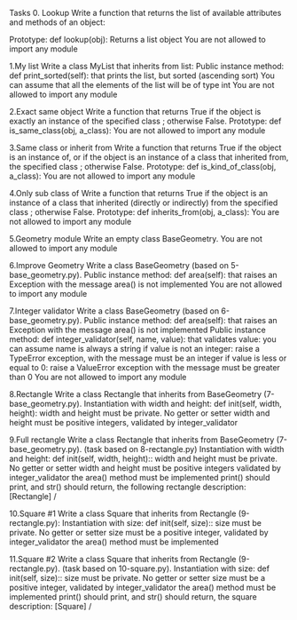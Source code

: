 Tasks 0. Lookup Write a function that returns the list of available attributes and methods of an object:

Prototype: def lookup(obj): Returns a list object You are not allowed to import any module

1.My list Write a class MyList that inherits from list:
Public instance method: def print_sorted(self): that prints the list, but sorted (ascending sort) You can assume that all the elements of the list will be of type int You are not allowed to import any module

2.Exact same object Write a function that returns True if the object is exactly an instance of the specified class ; otherwise False.
Prototype: def is_same_class(obj, a_class): You are not allowed to import any module

3.Same class or inherit from Write a function that returns True if the object is an instance of, or if the object is an instance of a class that inherited from, the specified class ; otherwise False.
Prototype: def is_kind_of_class(obj, a_class): You are not allowed to import any module

4.Only sub class of Write a function that returns True if the object is an instance of a class that inherited (directly or indirectly) from the specified class ; otherwise False.
Prototype: def inherits_from(obj, a_class): You are not allowed to import any module

5.Geometry module Write an empty class BaseGeometry.
You are not allowed to import any module

6.Improve Geometry Write a class BaseGeometry (based on 5-base_geometry.py).
Public instance method: def area(self): that raises an Exception with the message area() is not implemented You are not allowed to import any module

7.Integer validator Write a class BaseGeometry (based on 6-base_geometry.py).
Public instance method: def area(self): that raises an Exception with the message area() is not implemented Public instance method: def integer_validator(self, name, value): that validates value: you can assume name is always a string if value is not an integer: raise a TypeError exception, with the message must be an integer if value is less or equal to 0: raise a ValueError exception with the message must be greater than 0 You are not allowed to import any module

8.Rectangle Write a class Rectangle that inherits from BaseGeometry (7-base_geometry.py).
Instantiation with width and height: def init(self, width, height): width and height must be private. No getter or setter width and height must be positive integers, validated by integer_validator

9.Full rectangle Write a class Rectangle that inherits from BaseGeometry (7-base_geometry.py). (task based on 8-rectangle.py)
Instantiation with width and height: def init(self, width, height):: width and height must be private. No getter or setter width and height must be positive integers validated by integer_validator the area() method must be implemented print() should print, and str() should return, the following rectangle description: [Rectangle] /

10.Square #1 Write a class Square that inherits from Rectangle (9-rectangle.py):
Instantiation with size: def init(self, size):: size must be private. No getter or setter size must be a positive integer, validated by integer_validator the area() method must be implemented

11.Square #2 Write a class Square that inherits from Rectangle (9-rectangle.py). (task based on 10-square.py).
Instantiation with size: def init(self, size):: size must be private. No getter or setter size must be a positive integer, validated by integer_validator the area() method must be implemented print() should print, and str() should return, the square description: [Square] /
